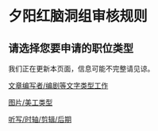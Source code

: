 # 夕阳红脑洞组审核规则

## 请选择您要申请的职位类型

我们正在更新本页面，信息可能不完整请见谅。

[文章编写者/编剧等文字类型工作](https://github.com/Wcraft233/storyrules/blob/master/%E5%A4%95%E9%98%B3%E7%BA%A2%E8%84％91％E6％B4％9E％E7％BB％84％E6％96％87％E7％AB％A0％E5％AE％A1％E6％A0％B8％E8％A7％84％E5％88％99.md)

[图片/美工类型](https://github.com/Wcraft233/storyrules/blob/master/%E5%A4%95%E9%98%B3%E7%BA%A2%E8%84%91%E6%B4%9E%E7%BB%84%E7%BE%8E%E5%B7%A5%E5%AE%A1%E6%A0%B8%E8%A7%84%E5%88%99.md)

[听写/时轴/剪辑/后期](https://github.com/Wcraft233/storyrules/blob/master/%E6%97%B6%E8%BD%B4%E7%AD%89%E8%A7%84%E5%88%99.md)
